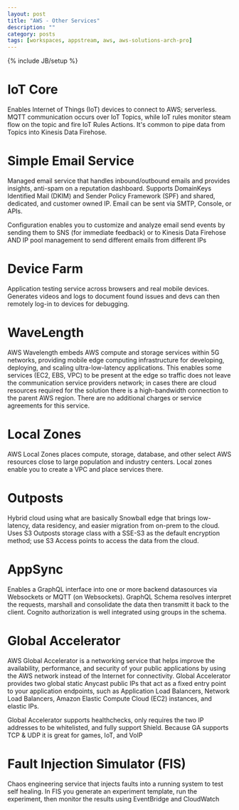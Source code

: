 ```yaml
---
layout: post
title: "AWS - Other Services"
description: ""
category: posts
tags: [workspaces, appstream, aws, aws-solutions-arch-pro]
---
```

{% include JB/setup %}

# IoT Core
Enables Internet of Things (IoT) devices to connect to AWS; serverless. MQTT communication occurs over IoT Topics, while IoT rules monitor steam flow on the topic and fire IoT Rules Actions. It's common to pipe data from Topics into Kinesis Data Firehose.

# Simple Email Service
Managed email service that handles inbound/outbound emails and provides insights, anti-spam on a reputation dashboard. Supports DomainKeys Identified Mail (DKIM) and Sender Policy Framework (SPF) and shared, dedicated, and customer owned IP. Email can be sent via SMTP, Console, or APIs.

Configuration enables you to customize and analyze email send events by sending them to SNS (for immediate feedback) or to Kinesis Data Firehose AND IP pool management to send different emails from different IPs

# Device Farm
Application testing service across browsers and real mobile devices. Generates videos and logs to document found issues and devs can then remotely log-in to devices for debugging.

# WaveLength
AWS Wavelength embeds AWS compute and storage services within 5G networks, providing mobile edge computing infrastructure for developing, deploying, and scaling ultra-low-latency applications. This enables some services (EC2, EBS, VPC) to be present at the edge so traffic does not leave the communication service providers network; in cases there are cloud resources required for the solution there is a high-bandwidth connection to the parent AWS region. There are no additional charges or service agreements for this service.

# Local Zones
AWS Local Zones places compute, storage, database, and other select AWS resources close to large population and industry centers. Local zones enable you to create a VPC and place services there.

# Outposts
Hybrid cloud using what are basically Snowball edge that brings low-latency, data residency, and easier migration from on-prem to the cloud. Uses S3 Outposts storage class with a SSE-S3 as the default encryption method; use S3 Access points to access the data from the cloud.

# AppSync
Enables a GraphQL interface into one or more backend datasources via Websockets or MQTT (on Websockets). GraphQL Schema resolves interpret the requests, marshall and consolidate the data then transmitt it back to the client. Cognito authorization is well integrated using groups in the schema.

# Global Accelerator

AWS Global Accelerator is a networking service that helps improve the availability, performance, and security of your public applications by using the AWS network instead of the Internet for connectivity. Global Accelerator provides two global static Anycast public IPs that act as a fixed entry point to your application endpoints, such as Application Load Balancers, Network Load Balancers, Amazon Elastic Compute Cloud (EC2) instances, and elastic IPs. 

Global Accelerator supports healthchecks, only requires the two IP addresses to be whitelisted, and fully support Shield. Because GA supports TCP &amp; UDP it is great for games, IoT, and VoIP

# Fault Injection Simulator (FIS)

Chaos engineering service that injects faults into a running system to test self healing. In FIS you generate an experiment template, run the experiment, then monitor the results using EventBridge and CloudWatch